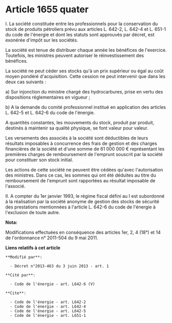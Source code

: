 # Article 1655 quater

I. La société constituée entre les professionnels pour la conservation du stock de produits pétroliers prévu aux articles L.
642-2, L. 642-4 et L. 651-1 du code de l'énergie et dont les statuts sont approuvés par décret, est exonérée d'impôt sur les
sociétés. 

La société est tenue de distribuer chaque année les bénéfices de l'exercice. Toutefois, les ministres peuvent autoriser le
réinvestissement des bénéfices. 

La société ne peut céder ses stocks qu'à un prix supérieur ou égal au coût moyen pondéré d'acquisition. Cette cession ne peut
intervenir que dans les deux cas suivants : 

a) Sur injonction du ministre chargé des hydrocarbures, prise en vertu des dispositions réglementaires en vigueur ; 

b) A la demande du comité professionnel institué en application des articles L. 642-5 et L. 642-6 du code de l'énergie. 

A quantités constantes, les mouvements du stock, produit par produit, destinés à maintenir sa qualité physique, se font
valeur pour valeur. 

Les versements des associés à la société sont déductibles de leurs résultats imposables à concurrence des frais de gestion et
des charges financières de la société et d'une somme de 61 000 000 € représentant les premières charges de remboursement de
l'emprunt souscrit par la société pour constituer son stock initial. 

Les actions de cette société ne peuvent être cédées qu'avec l'autorisation des ministres. Dans ce cas, les sommes qui ont été
déduites au titre du remboursement de l'emprunt sont rapportées au résultat imposable de l'associé. 

II. A compter du 1er janvier 1993, le régime fiscal défini au I est subordonné à la réalisation par la société anonyme de
gestion des stocks de sécurité des prestations mentionnées à l'article L. 642-6 du code de l'énergie à l'exclusion de toute
autre.

**Nota:**

Modifications effectuées en conséquence des articles 1er, 2, 4 (18°) et 14 de l'ordonnance n° 2011-504 du 9 mai 2011.

**Liens relatifs à cet article**

	**Modifié par**:

	  - Décret n°2013-463 du 3 juin 2013 - art. 1

	**Cité par**:

	  - Code de l'énergie - art. L642-6 (V)

	**Cite**:

	  - Code de l'énergie - art. L642-2
	  - Code de l'énergie - art. L642-4
	  - Code de l'énergie - art. L642-5
	  - Code de l'énergie - art. L651-1
